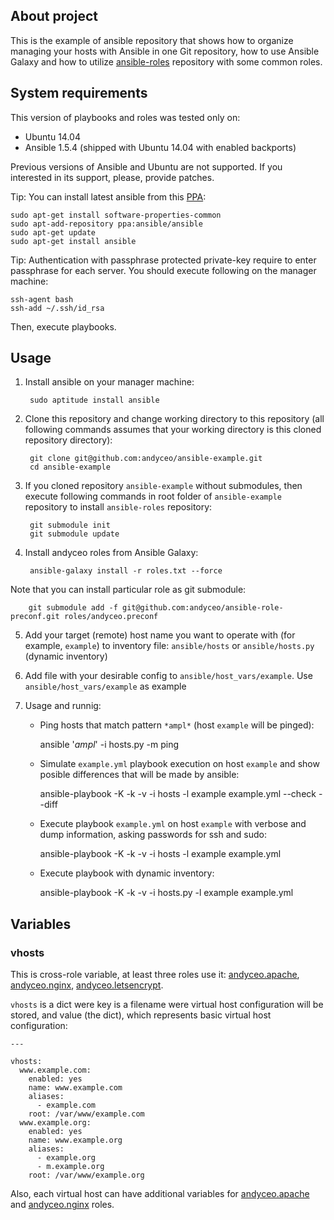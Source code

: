 ## About project

This is the example of ansible repository that shows how to organize managing your hosts with Ansible in one Git repository, how to use Ansible Galaxy and how to utilize [ansible-roles](https://github.com/andyceo/ansible-roles) repository with some common roles.


## System requirements

This version of playbooks and roles was tested only on:

  - Ubuntu 14.04
  - Ansible 1.5.4 (shipped with Ubuntu 14.04 with enabled backports)

Previous versions of Ansible and Ubuntu are not supported. If you interested in its support, please, provide patches.

Tip: You can install latest ansible from this [PPA](http://docs.ansible.com/ansible/intro_installation.html#latest-releases-via-apt-ubuntu):

    sudo apt-get install software-properties-common
    sudo apt-add-repository ppa:ansible/ansible
    sudo apt-get update
    sudo apt-get install ansible

Tip: Authentication with passphrase protected private-key require to enter passphrase for each server. You should execute following on the manager machine:

    ssh-agent bash
    ssh-add ~/.ssh/id_rsa

Then, execute playbooks.


## Usage

1. Install ansible on your manager machine:

        sudo aptitude install ansible

2. Clone this repository and change working directory to this repository (all following commands assumes that your working directory is this cloned repository directory):

        git clone git@github.com:andyceo/ansible-example.git
        cd ansible-example

3. If you cloned repository `ansible-example` without submodules, then execute following commands in root folder of `ansible-example` repository to install `ansible-roles` repository:

        git submodule init
        git submodule update

4. Install andyceo roles from Ansible Galaxy:

        ansible-galaxy install -r roles.txt --force

  Note that you can install particular role as git submodule:

        git submodule add -f git@github.com:andyceo/ansible-role-preconf.git roles/andyceo.preconf

5. Add your target (remote) host name you want to operate with (for example, `example`) to inventory file: `ansible/hosts` or `ansible/hosts.py` (dynamic inventory)

6. Add file with your desirable config to `ansible/host_vars/example`. Use `ansible/host_vars/example` as example

7. Usage and runnig:

    - Ping hosts that match pattern `*ampl*` (host `example` will be pinged):

        ansible '*ampl*' -i hosts.py -m ping

    - Simulate `example.yml` playbook execution on host `example` and show posible differences that will be made by ansible:

        ansible-playbook -K -k -v -i hosts -l example example.yml --check --diff

    - Execute playbook `example.yml` on host `example` with verbose and dump information, asking passwords for ssh and sudo:

        ansible-playbook -K -k -v -i hosts -l example example.yml

    - Execute playbook with dynamic inventory:

        ansible-playbook -K -k -v -i hosts.py -l example example.yml


## Variables

### vhosts

This is cross-role variable, at least three roles use it: [andyceo.apache](https://galaxy.ansible.com/andyceo/apache/), [andyceo.nginx](https://galaxy.ansible.com/andyceo/nginx/), [andyceo.letsencrypt](https://galaxy.ansible.com/andyceo/letsencrypt/).

`vhosts` is a dict were key is a filename were virtual host configuration will be stored, and value (the dict), which represents basic virtual host configuration:

    ---
    
    vhosts:
      www.example.com:
        enabled: yes
        name: www.example.com
        aliases:
          - example.com
        root: /var/www/example.com
      www.example.org:
        enabled: yes
        name: www.example.org
        aliases:
          - example.org
          - m.example.org
        root: /var/www/example.org

Also, each virtual host can have additional variables for [andyceo.apache](https://galaxy.ansible.com/andyceo/apache/) and [andyceo.nginx](https://galaxy.ansible.com/andyceo/nginx/) roles.
